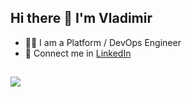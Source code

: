 ## Hi there 👋 I'm Vladimir

- 👨‍💻 I am a Platform / DevOps Engineer
- 👥 Connect me in [LinkedIn](https://www.linkedin.com/in/vladimir-batov/)

##

![](https://komarev.com/ghpvc/?username=Atrvit&color=grey&style=flat-square)

<!--
**Atrvit/Atrvit** is a ✨ _special_ ✨ repository because its `README.md` (this file) appears on your GitHub profile.

Here are some ideas to get you started:

- 🔭 I’m currently working on ...
- 🌱 I’m currently learning ...
- 👯 I’m looking to collaborate on ...
- 🤔 I’m looking for help with ...
- 💬 Ask me about ...
- 📫 How to reach me: ...
- 😄 Pronouns: ...
- ⚡ Fun fact: ...
-->
